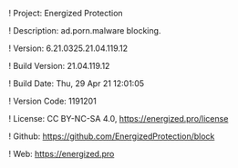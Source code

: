 ! Project: Energized Protection

! Description: ad.porn.malware blocking.

! Version: 6.21.0325.21.04.119.12

! Build Version: 21.04.119.12

! Build Date: Thu, 29 Apr 21 12:01:05

! Version Code: 1191201

! License: CC BY-NC-SA 4.0, https://energized.pro/license

! Github: https://github.com/EnergizedProtection/block

! Web: https://energized.pro

